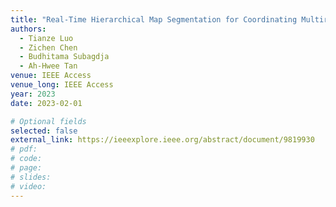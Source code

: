 ```yaml
---
title: "Real-Time Hierarchical Map Segmentation for Coordinating Multirobot Exploration"
authors:
  - Tianze Luo
  - Zichen Chen
  - Budhitama Subagdja
  - Ah-Hwee Tan
venue: IEEE Access
venue_long: IEEE Access
year: 2023
date: 2023-02-01

# Optional fields
selected: false
external_link: https://ieeexplore.ieee.org/abstract/document/9819930
# pdf: 
# code: 
# page:
# slides: 
# video:
---
```


